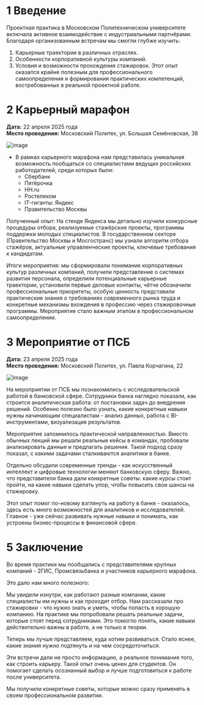 # 1 Введение

Проектная практика в Московском Политехническом университете включала активное взаимодействие с индустриальными партнёрами. Благодаря организованным встречам мы смогли глубже изучить:
1.	Карьерные траектории в различных отраслях.
2.	Особенности корпоративной культуры компаний. 
3.	Условия и возможности прохождения стажировок. 
Этот опыт оказался крайне полезным для профессионального самоопределения и формирования практических компетенций, востребованных в реальной проектной работе.

# 2 Карьерный марафон

**Дата:** 22 апреля 2025 года  
**Место проведения:** Московский Политех, ул. Большая Семёновская, 38

![image](https://github.com/user-attachments/assets/41824f13-a4c3-4d78-845d-36c3e8554f93)

- В рамках карьерного марафона нам представилась уникальная возможность пообщаться со специалистами ведущих российских работодателей, среди которых были: 
  - Сбербанк 
  - Пятёрочка 
  - HH.ru 
  - Ростелеком 
  - IT-гиганты: Яндекс 
  - Правительство Москвы

Полученный опыт: 
На стенде Яндекса мы детально изучили конкурсные процедуры отбора, реализуемые стажёрские проекты, программы поддержки молодых специалистов.
В государственном секторе (Правительство Москвы и Мосгостранс) мы узнали алгоритм отбора стажёров, актуальные управленческие проекты, ключевые требования к кандидатам. 

Итоги мероприятия: 
мы сформировали понимание корпоративных культур различных компаний, получили представление о системах развития персонала, определили потенциальные карьерные траектории, установили первые деловые контакты, чётче обозначили профессиональные приоритеты, особую ценность представили практические знания о требованиях современного рынка труда и конкретные механизмы вхождения в профессию через стажировочные программы. Мероприятие стало важным этапом в профессиональном самоопределении.

# 3 Мероприятие от ПСБ

**Дата:** 23 апреля 2025 года  
**Место проведения:** Московский Политех,  ул. Павла Корчагина, 22

![Image](https://github.com/user-attachments/assets/943f852b-3bdb-4fa5-a975-3859e771bfbc)

На мероприятии от ПСБ мы познакомились с исследовательской работой в банковской сфере. Сотрудники банка наглядно показали, как строится аналитическая работа: от постановки задач до внедрения решений. Особенно полезно было узнать, какие конкретные навыки нужны начинающим специалистам - анализ данных, работа с BI-инструментами, визуализация результатов. 

Мероприятие запомнилось практической направленностью. Вместо обычных лекций мы решали реальные кейсы в командах, пробовали анализировать данные и предлагать решения. Такой подход сразу показал, с какими задачами сталкиваются аналитики в банке. 

Отдельно обсудили современные тренды - как искусственный интеллект и цифровые технологии меняют банковскую сферу. Важно, что представители банка дали конкретные советы: какие курсы стоит пройти, на какие навыки сделать упор, чтобы повысить свои шансы на стажировку. 

Этот опыт помог по-новому взглянуть на работу в банке - оказалось, здесь есть много возможностей для аналитиков и исследователей. Главное - уже сейчас развивать нужные навыки и понимать, как устроены бизнес-процессы в финансовой сфере.


# 5 Заключение

Во время практики мы пообщались с представителями крупных компаний - 2ГИС, Промсвязьбанка и участников карьерного марафона. 

Это дало нам много полезного: 

Мы увидели изнутри, как работают разные компании, какие специалисты им нужны и как проходит отбор. Нам рассказали про стажировки - что нужно знать и уметь, чтобы попасть в хорошую компанию. 
На практике мы попробовали решать реальные задачи, которые стоят перед сотрудниками. Это помогло понять, какие навыки действительно важны в работе, а не только в теории. 

Теперь мы лучше представляем, куда хотим развиваться. Стало яснее, какие знания нужно подтянуть и на чем сосредоточиться. 

Эти встречи дали не просто информацию, а реальное понимание того, как строить карьеру. Такой опыт очень ценен для студентов. Он помогает сделать осознанный выбор и лучше подготовиться к работе после университета. 

Мы получили конкретные советы, которые можно сразу применять в своем профессиональном развитии.

